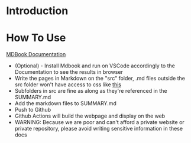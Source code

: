 # Introduction

# How To Use

[MDBook Documentation](https://rust-lang.github.io/mdBook)

- (Optional) - Install Mdbook and run on VSCode accordingly to the Documentation to see the results in browser
- Write the pages in Markdown on the "src" folder, .md files outside the src folder won't have access to css like [this](../README.md)
- Subfolders in src are fine as along as they're referenced in the SUMMARY.md
- Add the markdown files to SUMMARY.md
- Push to Github
- Github Actions will build the webpage and display on the web
- WARNING: Because we are poor and can't afford a private website or private repository, please avoid writing sensitive information in these docs